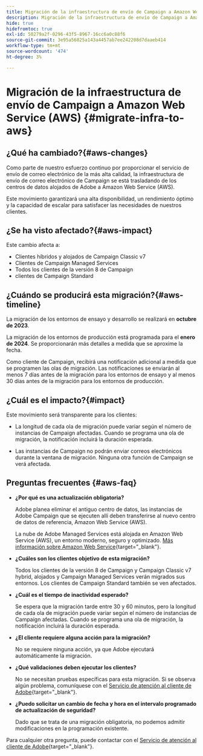 ```yaml
---
title: Migración de la infraestructura de envío de Campaign a Amazon Web Service (AWS)
description: Migración de la infraestructura de envío de Campaign a Amazon Web Service (AWS)
hide: true
hidefromtoc: true
exl-id: 50279a2f-0296-43f5-8967-16cc6a0c88f6
source-git-commit: 3e95a56825a143a4457ab7ee242208d7daaeb414
workflow-type: tm+mt
source-wordcount: '474'
ht-degree: 3%

---
```


# Migración de la infraestructura de envío de Campaign a Amazon Web Service (AWS) {#migrate-infra-to-aws}

## ¿Qué ha cambiado?{#aws-changes}

Como parte de nuestro esfuerzo continuo por proporcionar el servicio de envío de correo electrónico de la más alta calidad, la infraestructura de envío de correo electrónico de Campaign se está trasladando de los centros de datos alojados de Adobe a Amazon Web Service (AWS).

Este movimiento garantizará una alta disponibilidad, un rendimiento óptimo y la capacidad de escalar para satisfacer las necesidades de nuestros clientes.

## ¿Se ha visto afectado?{#aws-impact}

Este cambio afecta a:

* Clientes híbridos y alojados de Campaign Classic v7
* Clientes de Campaign Managed Services
* Todos los clientes de la versión 8 de Campaign
* clientes de Campaign Standard

## ¿Cuándo se producirá esta migración?{#aws-timeline}

La migración de los entornos de ensayo y desarrollo se realizará en **octubre de 2023**.

La migración de los entornos de producción está programada para el **enero de 2024**. Se proporcionarán más detalles a medida que se aproxime la fecha.

Como cliente de Campaign, recibirá una notificación adicional a medida que se programen las olas de migración. Las notificaciones se enviarán al menos 7 días antes de la migración para los entornos de ensayo y al menos 30 días antes de la migración para los entornos de producción.

## ¿Cuál es el impacto?{#impact}

Este movimiento será transparente para los clientes:

* La longitud de cada ola de migración puede variar según el número de instancias de Campaign afectadas. Cuando se programa una ola de migración, la notificación incluirá la duración esperada.

* Las instancias de Campaign no podrán enviar correos electrónicos durante la ventana de migración. Ninguna otra función de Campaign se verá afectada.


## Preguntas frecuentes {#aws-faq}

* **¿Por qué es una actualización obligatoria?**

  Adobe planea eliminar el antiguo centro de datos, las instancias de Adobe Campaign que se ejecuten allí deben transferirse al nuevo centro de datos de referencia, Amazon Web Service (AWS).

  La nube de Adobe Managed Services está alojada en Amazon Web Service (AWS), un entorno moderno, seguro y optimizado. [Más información sobre Amazon Web Service](https://aws.amazon.com/application-hosting/benefits/){target="_blank"}.

* **¿Cuáles son los clientes objetivo de esta migración?**

  Todos los clientes de la versión 8 de Campaign y Campaign Classic v7 hybrid, alojados y Campaign Managed Services verán migrados sus entornos. Los clientes de Campaign Standard también se ven afectados.

* **¿Cuál es el tiempo de inactividad esperado?**

  Se espera que la migración tarde entre 30 y 60 minutos, pero la longitud de cada ola de migración puede variar según el número de instancias de Campaign afectadas. Cuando se programa una ola de migración, la notificación incluirá la duración esperada.

* **¿El cliente requiere alguna acción para la migración?**

  No se requiere ninguna acción, ya que Adobe ejecutará automáticamente la migración.

* **¿Qué validaciones deben ejecutar los clientes?**

  No se necesitan pruebas específicas para esta migración. Si se observa algún problema, comuníquese con el [Servicio de atención al cliente de Adobe](https://experienceleague.adobe.com/es?support-solution=Campaign#support){target="_blank"}.


* **¿Puedo solicitar un cambio de fecha y hora en el intervalo programado de actualización de seguridad?**

  Dado que se trata de una migración obligatoria, no podemos admitir modificaciones en la programación existente.

Para cualquier otra pregunta, puede contactar con el [Servicio de atención al cliente de Adobe](https://experienceleague.adobe.com/es?support-solution=Campaign#support){target="_blank"}.
